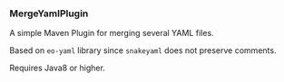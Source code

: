 ### MergeYamlPlugin

A simple Maven Plugin for merging several YAML files.


Based on `eo-yaml` library since `snakeyaml` does not preserve comments.


Requires Java8 or higher.
